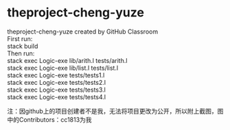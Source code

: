 # theproject-cheng-yuze
theproject-cheng-yuze created by GitHub Classroom<br/>
First run:<br/>
stack build<br/>
Then run:<br/>
stack exec Logic-exe lib/arith.l tests/arith.l<br/>
stack exec Logic-exe lib/list.l tests/list.l<br/>
stack exec Logic-exe tests/tests1.l<br/>
stack exec Logic-exe tests/tests2.l<br/>
stack exec Logic-exe tests/tests3.l<br/>
stack exec Logic-exe tests/tests4.l<br/>

注：因github上的项目创建者不是我，无法将项目更改为公开，所以附上截图，图中的Contributors：cc1813为我